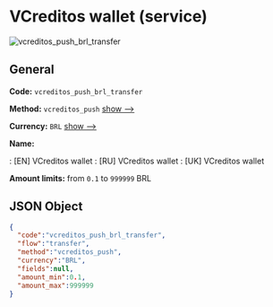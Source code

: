 
# VCreditos wallet (service) 
![vcreditos_push_brl_transfer](https://static.openfintech.io/payment_methods/vcreditos_push_brl_transfer/logo.svg?w=400&c=v0.59.26#w200)  

## General 
 
**Code:** `vcreditos_push_brl_transfer` 
 
**Method:** `vcreditos_push` 
 [show -->](/payment-methods/vcreditos_push/) 
 
**Currency:** `BRL` [show -->](/currencies/BRL/) 
 
**Name:** 
 
:	[EN] VCreditos wallet 
:	[RU] VCreditos wallet 
:	[UK] VCreditos wallet 
 
**Amount limits:** from `0.1` to `999999` BRL 

## JSON Object 

```json
{
  "code":"vcreditos_push_brl_transfer",
  "flow":"transfer",
  "method":"vcreditos_push",
  "currency":"BRL",
  "fields":null,
  "amount_min":0.1,
  "amount_max":999999
}
```  
